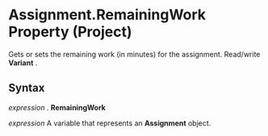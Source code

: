 
# Assignment.RemainingWork Property (Project)

Gets or sets the remaining work (in minutes) for the assignment. Read/write  **Variant** .


## Syntax

 _expression_ . **RemainingWork**

 _expression_ A variable that represents an **Assignment** object.

